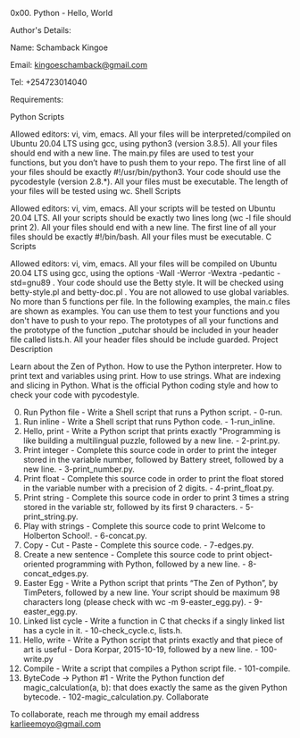 0x00. Python - Hello, World

Author's Details:

Name: Schamback Kingoe

Email: kingoeschamback@gmail.com

Tel: +254723014040

Requirements:

Python Scripts

Allowed editors: vi, vim, emacs.
All your files will be interpreted/compiled on Ubuntu 20.04 LTS using gcc, using python3 (version 3.8.5).
All your files should end with a new line.
The main.py files are used to test your functions, but you don’t have to push them to your repo.
The first line of all your files should be exactly #!/usr/bin/python3.
Your code should use the pycodestyle (version 2.8.*).
All your files must be executable.
The length of your files will be tested using wc.
Shell Scripts

Allowed editors: vi, vim, emacs.
All your scripts will be tested on Ubuntu 20.04 LTS.
All your scripts should be exactly two lines long (wc -l file should print 2).
All your files should end with a new line.
The first line of all your files should be exactly #!/bin/bash.
All your files must be executable.
C Scripts

Allowed editors: vi, vim, emacs.
All your files will be compiled on Ubuntu 20.04 LTS using gcc, using the options -Wall -Werror -Wextra -pedantic -std=gnu89 .
Your code should use the Betty style. It will be checked using betty-style.pl and betty-doc.pl .
You are not allowed to use global variables.
No more than 5 functions per file.
In the following examples, the main.c files are shown as examples. You can use them to test your functions and you don't have to push to your repo.
The prototypes of all your functions and the prototype of the function _putchar should be included in your header file called lists.h.
All your header files should be include guarded.
Project Description

Learn about the Zen of Python. How to use the Python interpreter. How to print text and variables using print. How to use strings. What are indexing and slicing in Python. What is the official Python coding style and how to check your code with pycodestyle.

0. Run Python file - Write a Shell script that runs a Python script. - 0-run.
1. Run inline - Write a Shell script that runs Python code. - 1-run_inline.
2. Hello, print - Write a Python script that prints exactly "Programming is like building a multilingual puzzle, followed by a new line. - 2-print.py.
3. Print integer - Complete this source code in order to print the integer stored in the variable number, followed by Battery street, followed by a new line. - 3-print_number.py.
4. Print float - Complete this source code in order to print the float stored in the variable number with a precision of 2 digits. - 4-print_float.py.
5. Print string - Complete this source code in order to print 3 times a string stored in the variable str, followed by its first 9 characters. - 5-print_string.py.
6. Play with strings - Complete this source code to print Welcome to Holberton School!. - 6-concat.py.
7. Copy - Cut - Paste - Complete this source code. - 7-edges.py.
8. Create a new sentence - Complete this source code to print object-oriented programming with Python, followed by a new line. - 8-concat_edges.py.
9. Easter Egg - Write a Python script that prints “The Zen of Python”, by TimPeters, followed by a new line. Your script should be maximum 98 characters long (please check with wc -m 9-easter_egg.py). - 9-easter_egg.py.
10. Linked list cycle - Write a function in C that checks if a singly linked list has a cycle in it. - 10-check_cycle.c, lists.h.
11. Hello, write - Write a Python script that prints exactly and that piece of art is useful - Dora Korpar, 2015-10-19, followed by a new line. - 100-write.py
12. Compile - Write a script that compiles a Python script file. - 101-compile.
13. ByteCode -> Python #1 - Write the Python function def magic_calculation(a, b): that does exactly the same as the given Python bytecode. - 102-magic_calculation.py.
Collaborate

To collaborate, reach me through my email address karlieemoyo@gmail.com
